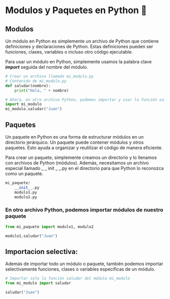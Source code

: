 # Modulos y Paquetes en Python 💾

## Modulos 
Un módulo en Python es simplemente un archivo de Python que contiene definiciones y declaraciones de Python. Estas definiciones pueden ser funciones, clases, variables o incluso otro código ejecutable.

Para usar un módulo en Python, simplemente usamos la palabra clave ***import*** seguida del nombre del módulo.
```python
# Crear un archivo llamado mi_modulo.py
# Contenido de mi_modulo.py
def saludar(nombre):
    print("Hola, " + nombre)

# Ahora, en otro archivo Python, podemos importar y usar la función saludar
import mi_modulo
mi_modulo.saludar("Juan")
```
## Paquetes
Un paquete en Python es una forma de estructurar módulos en un directorio jerárquico. Un paquete puede contener módulos y otros paquetes. Esto ayuda a organizar y reutilizar el código de manera eficiente.

Para crear un paquete, simplemente creamos un directorio y lo llenamos con archivos de Python (módulos). Además, necesitamos un archivo especial llamado _ _ init _ _.py en el directorio para que Python lo reconozca como un paquete.
```python
mi_paquete/
    __init__.py
    modulo1.py
    modulo2.py
```
### En otro archivo Python, podemos importar módulos de nuestro paquete
```python
from mi_paquete import modulo1, modulo2

modulo1.saludar("Juan")

```
## Importacion selectiva:
Además de importar todo un módulo o paquete, también podemos importar selectivamente funciones, clases o variables específicas de un módulo.
```python
# Importar solo la función saludar del módulo mi_modulo
from mi_modulo import saludar

saludar("Juan")
```
